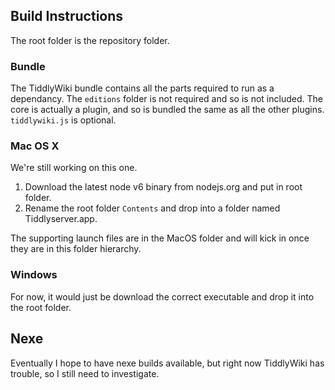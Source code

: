 ## Build Instructions

The root folder is the repository folder.

### Bundle

The TiddlyWiki bundle contains all the parts required to run as a dependancy. The `editions` folder is not required and so is not included. The core is actually a plugin, and so is bundled the same as all the other plugins. `tiddlywiki.js` is optional.

### Mac OS X

We're still working on this one.

1. Download the latest node v6 binary from nodejs.org and put in root folder.
2. Rename the root folder `Contents` and drop into a folder named Tiddlyserver.app.

The supporting launch files are in the MacOS folder and will kick in once they are in this folder hierarchy. 

### Windows

For now, it would just be download the correct executable and drop it into the root folder.

## Nexe

Eventually I hope to have nexe builds available, but right now TiddlyWiki has trouble, so I still need to investigate. 